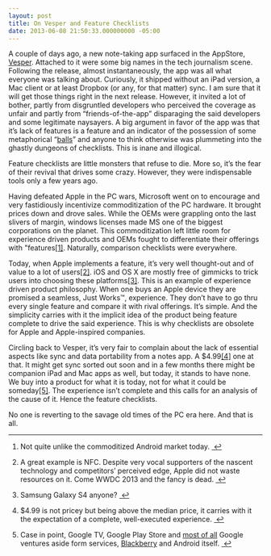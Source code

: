 ```yaml
---
layout: post
title: On Vesper and Feature Checklists
date: 2013-06-08 21:50:33.000000000 -05:00
---
```

<p>A couple of days ago, a new note-taking app surfaced in the AppStore, <a href="itunes://itunes.apple.com/us/app/vesper/id655895325?mt=8&amp;uo=4">Vesper</a>. Attached to it were some big names in the tech journalism scene. Following the release, almost instantaneously, the app was all what everyone was talking about. Curiously, it shipped without an iPad version, a Mac client or at least Dropbox (or any, for that matter) sync. I am sure that it will get those things right in the next release. However, it invited a lot of bother, partly from disgruntled developers who perceived the coverage as unfair and partly from &#8220;friends-of-the-app&#8221; disparaging the said developers and some legitimate naysayers. A big argument in favor of the app was that it&#8217;s lack of features is a feature and an indicator of the possession of some metaphorical &#8220;<a href="http://daringfireball.net/linked/2013/06/07/marco-vesper">balls</a>&#8221; and anyone to think otherwise was plummeting into the ghastly dungeons of checklists. This is inane and illogical. </p>

<p>Feature checklists are little monsters that refuse to die. More so, it&#8217;s the fear of their revival that drives some crazy. However, they were indispensable tools only a few years ago.</p>

<p>Having defeated Apple in the PC wars, Microsoft went on to encourage and very fastidiously incentivize commoditization of the PC hardware. It brought prices down and drove sales. While the OEMs were grappling onto the last slivers of margin, windows licenses made MS one of the biggest corporations on the planet. This commoditization left little room for experience driven products and OEMs fought to differentiate their offerings with &quot;features<a href="#fn:1" id="fnref:1" title="see footnote" class="footnote">[1]</a>. Naturally, comparison checklists were everywhere.</p>

<p>Today, when Apple implements a feature, it&#8217;s very well thought-out and of value to a lot of users<a href="#fn:2" id="fnref:2" title="see footnote" class="footnote">[2]</a>. iOS and OS X are mostly free of gimmicks to trick users into choosing these platforms<a href="#fn:3" id="fnref:3" title="see footnote" class="footnote">[3]</a>. This is an example of experience driven product philosophy. When one buys an Apple device they are promised a seamless, Just Works™, experience. They don&#8217;t have to go thru every single feature and compare it with rival offerings. It&#8217;s simple. And the simplicity carries with it the implicit idea of the product being feature complete to drive the said experience. This is why checklists are obsolete for Apple and Apple-inspired companies.</p>

<p>Circling back to Vesper, it&#8217;s very fair to complain about the lack of essential aspects like sync and data portability from a notes app. A $4.99<a href="#fn:4" id="fnref:4" title="see footnote" class="footnote">[4]</a> one at that. It might get sync sorted out soon and in a few months there might be companion iPad and Mac apps as well, but today, it stands to have none. We buy into a product for what it is today, not for what it could be someday<a href="#fn:5" id="fnref:5" title="see footnote" class="footnote">[5]</a>. The experience isn&#8217;t complete and this calls for an analysis of the cause of it. Hence the feature checklists. </p>

<p>No one is reverting to the savage old times of the PC era here. And that is all.</p>

<div class="footnotes">
<hr />
<ol>

<li id="fn:1">
<p>Not quite unlike the commoditized Android market today. <a href="#fnref:1" title="return to article" class="reversefootnote">&#160;&#8617;</a></p>
</li>

<li id="fn:2">
<p>A great example is NFC. Despite very vocal supporters of the nascent technology and competitors&#8217; perceived edge, Apple did not waste resources on it. Come WWDC 2013 and the fancy is dead. <a href="#fnref:2" title="return to article" class="reversefootnote">&#160;&#8617;</a></p>
</li>

<li id="fn:3">
<p>Samsung Galaxy S4 anyone?  <a href="#fnref:3" title="return to article" class="reversefootnote">&#160;&#8617;</a></p>
</li>

<li id="fn:4">
<p>$4.99 is not pricey but being above the median price, it carries with it the expectation of a complete, well-executed experience.  <a href="#fnref:4" title="return to article" class="reversefootnote">&#160;&#8617;</a></p>
</li>

<li id="fn:5">
<p>Case in point, Google TV, Google Play Store and <a href="http://parislemon.com/post/14465629011/google-where-the-best-of-everything-is-perpetually-6">most of all</a> Google ventures aside form services, <a href="http://www.computerworld.com/s/article/9238802/Blackberry_CEO_Tablets_are_doomed_">Blackberry</a> and Android itself. <a href="#fnref:5" title="return to article" class="reversefootnote">&#160;&#8617;</a></p>
</li>

</ol>
</div>
